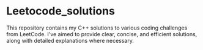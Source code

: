# Leetocode_solutions
This repository contains my C++ solutions to various coding challenges from LeetCode. I've aimed to provide clear, concise, and efficient solutions, along with detailed explanations where necessary.

